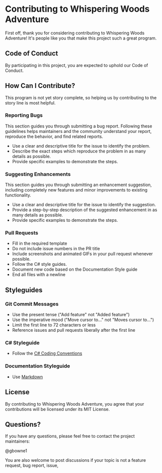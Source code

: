 # Contributing to Whispering Woods Adventure

First off, thank you for considering contributing to Whispering Woods Adventure! It's people like you that make this project such a great program.

## Code of Conduct

By participating in this project, you are expected to uphold our Code of Conduct.

## How Can I Contribute?

This program is not yet story complete, so helping us by contributing to the story line is most helpful.

### Reporting Bugs

This section guides you through submitting a bug report. Following these guidelines helps maintainers and the community understand your report, reproduce the behavior, and find related reports.

- Use a clear and descriptive title for the issue to identify the problem.
- Describe the exact steps which reproduce the problem in as many details as possible.
- Provide specific examples to demonstrate the steps.

### Suggesting Enhancements

This section guides you through submitting an enhancement suggestion, including completely new features and minor improvements to existing functionality.

- Use a clear and descriptive title for the issue to identify the suggestion.
- Provide a step-by-step description of the suggested enhancement in as many details as possible.
- Provide specific examples to demonstrate the steps.

### Pull Requests

- Fill in the required template
- Do not include issue numbers in the PR title
- Include screenshots and animated GIFs in your pull request whenever possible.
- Follow the C# style guides.
- Document new code based on the Documentation Style guide
- End all files with a newline

## Styleguides

### Git Commit Messages

- Use the present tense ("Add feature" not "Added feature")
- Use the imperative mood ("Move cursor to..." not "Moves cursor to...")
- Limit the first line to 72 characters or less
- Reference issues and pull requests liberally after the first line

### C# Styleguide

- Follow the [C# Coding Conventions](https://docs.microsoft.com/en-us/dotnet/csharp/fundamentals/coding-style/coding-conventions)

### Documentation Styleguide

- Use [Markdown](https://daringfireball.net/projects/markdown)

## License

By contributing to Whispering Woods Adventure, you agree that your contributions will be licensed under its MIT License.

## Questions?

If you have any questions, please feel free to contact the project maintainers:

@gbowne1

You are also welcome to post discussions if your topic is not a feature request, bug report, issue,
